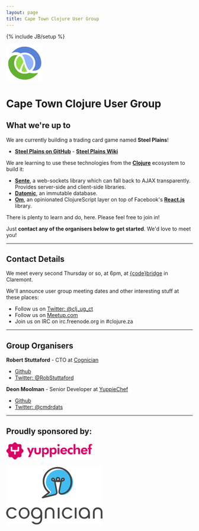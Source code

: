```yaml
---
layout: page
title: Cape Town Clojure User Group
---
```

{% include JB/setup %}

![Clojure](/assets/clojure-icon.gif "Clojure")

# Cape Town Clojure User Group

## What we're up to

We are currently building a trading card game named **Steel Plains**!

* [**Steel Plains on GitHub**](https://github.com/cape-town-clojure/steel-plains-tcg) - [**Steel Plains Wiki**](https://github.com/cape-town-clojure/steel-plains-tcg/wiki)

We are learning to use these technologies from the [**Clojure**](http://clojure.org/) ecosystem to build it:

* [**Sente**](https://github.com/ptaoussanis/sente), a web-sockets library which can fall back to AJAX transparently. Provides server-side and client-side libraries.
* [**Datomic**](http://www.datomic.com), an immutable database.
* [**Om**](https://github.com/swannodette/om), an opinionated ClojureScript layer on top of Facebook's [**React.js**](http://facebook.github.io/react) library.

There is plenty to learn and do, here. Please feel free to join in! 

Just **contact any of the organisers below to get started**. We'd love to meet you!

---

## Contact Details

We meet every second Thursday or so, at 6pm, at [{code}bridge](http://www.codebridge.co.za) in Claremont.

We'll announce user group meeting dates and other interesting stuff at these places:

* Follow us on [Twitter: @clj_ug_ct](https://twitter.com/clj_ug_ct)
* Follow us on [Meetup.com](http://www.meetup.com/Cape-Town-Clojure-Meetup/)
* Join us on IRC on irc.freenode.org in #clojure.za

---

## Group Organisers

**Robert Stuttaford** - CTO at [Cognician](https://www.cognician.com)

* [Github](https://github.com/robert-stuttaford)
* [Twitter: @RobStuttaford](https://twitter.com/RobStuttaford)

**Deon Moolman** - Senior Developer at [YuppieChef](https://www.yuppiechef.com)

* [Github](https://github.com/cmdrdats) 
* [Twitter: @cmdrdats](https://twitter.com/cmdrdats)

---

## Proudly sponsored by:

[![Yuppie Chef](/assets/yc_logo.png "Yuppie Chef")](https://www.yuppiechef.com)

[![Cognician](/assets/cognician-logo.svg "Cognician")](https://www.cognician.com)